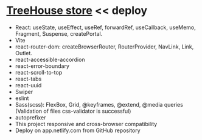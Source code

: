 # [TreeHouse store](https://thstore.netlify.app/) << deploy

- React: useState, useEffect, useRef, forwardRef, useCallback, useMemo, Fragment, Suspense, createPortal.
- Vite
- react-router-dom: createBrowserRouter, RouterProvider, NavLink, Link, Outlet.
- react-accessible-accordion
- react-error-boundary
- react-scroll-to-top
- react-tabs
- react-uuid
- Swiper
- eslint
- Sass(scss): FlexBox, Grid, @keyframes, @extend, @media queries (Validation of files css-validator is successful)
- autoprefixer
- This project responsive and cross-browser сompatibility
- Deploy on app.netlify.com from GitHub repository
